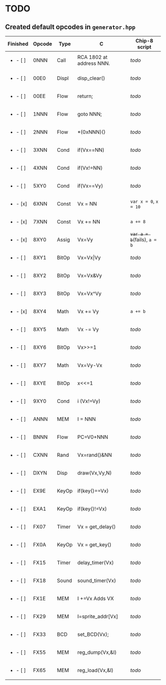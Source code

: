 # TODO

## Created default opcodes in `generator.hpp`

| Finished | Opcode | Type | C | Chip-8 script |
| --- | --- | --- | --- | --- |
| <ul><li>- [ ] </li></ul> | 0NNN | Call | RCA 1802 at address NNN. | *todo* |
| <ul><li>- [ ] </li></ul> | 00E0 | Displ | disp_clear()	| *todo* |
| <ul><li>- [ ] </li></ul> | 00EE | Flow | return; | *todo* |	
| <ul><li>- [ ] </li></ul> | 1NNN | Flow | goto NNN; | *todo* |	
| <ul><li>- [ ] </li></ul> | 2NNN | Flow | *(0xNNN)() | *todo* |	
| <ul><li>- [ ] </li></ul> | 3XNN | Cond | if(Vx==NN) | *todo* |	
| <ul><li>- [ ] </li></ul> | 4XNN | Cond | if(Vx!=NN) | *todo* |	
| <ul><li>- [ ] </li></ul> | 5XY0 | Cond | if(Vx==Vy) | *todo* |	
| <ul><li>- [x] </li></ul> | 6XNN | Const | Vx = NN | <code>var x = 0</code>, <code>x = 10</code> |	
| <ul><li>- [x] </li></ul> | 7XNN | Const | Vx += NN | <code>a += 8</code> |	
| <ul><li>- [x] </li></ul> | 8XY0 | Assig | Vx=Vy | ~~<code>var a = b</code>~~(fails), <code>a = b</code> |
| <ul><li>- [ ] </li></ul> | 8XY1 | BitOp | Vx=Vx\|Vy | *todo* |	
| <ul><li>- [ ] </li></ul> | 8XY2 | BitOp | Vx=Vx&Vy | *todo* |	
| <ul><li>- [ ] </li></ul> | 8XY3 | BitOp | Vx=Vx^Vy | *todo* |	
| <ul><li>- [x] </li></ul> | 8XY4 | Math | Vx += Vy | <code>a += b</code> |	
| <ul><li>- [ ] </li></ul> | 8XY5 | Math | Vx -= Vy | *todo* |	
| <ul><li>- [ ] </li></ul> | 8XY6 | BitOp | Vx>>=1 | *todo* |	
| <ul><li>- [ ] </li></ul> | 8XY7 | Math | Vx=Vy-Vx | *todo* |	
| <ul><li>- [ ] </li></ul> | 8XYE | BitOp | x<<=1 | *todo* |	
| <ul><li>- [ ] </li></ul> | 9XY0 | Cond | i (Vx!=Vy) | *todo* |	
| <ul><li>- [ ] </li></ul> | ANNN | MEM | I = NNN | *todo* |	
| <ul><li>- [ ] </li></ul> | BNNN | Flow | PC=V0+NNN | *todo* |	
| <ul><li>- [ ] </li></ul> | CXNN | Rand | Vx=rand()&NN | *todo* |
| <ul><li>- [ ] </li></ul> | DXYN | Disp | draw(Vx,Vy,N) | *todo* |	
| <ul><li>- [ ] </li></ul> | EX9E | KeyOp | if(key()==Vx) | *todo* |	
| <ul><li>- [ ] </li></ul> | EXA1 | KeyOp | if(key()!=Vx) | *todo* |	
| <ul><li>- [ ] </li></ul> | FX07 | Timer | Vx = get_delay() | *todo* |	
| <ul><li>- [ ] </li></ul> | FX0A | KeyOp | Vx = get_key() | *todo* |	
| <ul><li>- [ ] </li></ul> | FX15 | Timer | delay_timer(Vx) | *todo* |	
| <ul><li>- [ ] </li></ul> | FX18 | Sound | sound_timer(Vx) | *todo* |	
| <ul><li>- [ ] </li></ul> | FX1E | MEM | I +=Vx	Adds VX | *todo* | 
| <ul><li>- [ ] </li></ul> | FX29 | MEM | I=sprite_addr[Vx] | *todo* |	
| <ul><li>- [ ] </li></ul> | FX33 | BCD | set_BCD(Vx); | *todo* |
| <ul><li>- [ ] </li></ul> | FX55 | MEM | reg_dump(Vx,&I) | *todo* |	
| <ul><li>- [ ] </li></ul> | FX65 | MEM | reg_load(Vx,&I) | *todo* |
